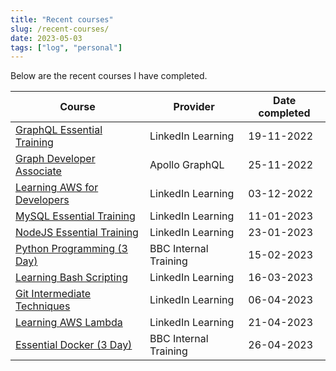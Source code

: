 ```yaml
---
title: "Recent courses"
slug: /recent-courses/
date: 2023-05-03
tags: ["log", "personal"]
---
```


Below are the recent courses I have completed.

<table class="table table-bordered table-striped">
  <thead>
    <tr>
      <th>Course</th>
      <th>Provider</th>
      <th>Date completed</th>
    </tr>
  </thead>
  <tbody>
    <tr>
      <td><a href="https://github.com/thomasabishop/certificates/blob/main/certificates/graphql_essential_training_191122.pdf">GraphQL Essential Training</a></td>
      <td>LinkedIn Learning</td>
      <td>19-11-2022</td>
    </tr>
    <tr>
      <td><a href="https://github.com/thomasabishop/certificates/blob/main/certificates/apollo_associate_graph_developer_251122.pdf">Graph Developer Associate</a></td>
      <td>Apollo GraphQL</td>
      <td>25-11-2022</td>
    </tr>
    <tr>
      <td><a href="https://github.com/thomasabishop/certificates/blob/main/certificates/learning_aws_for_developers_031222.pdf">Learning AWS for Developers</a></td>
      <td>LinkedIn Learning</td>
      <td>03-12-2022</td>
    </tr>
    <tr>
      <td><a href="https://github.com/thomasabishop/certificates/blob/main/certificates/mysql_essential_training_110123.pdf">MySQL Essential Training</a></td>
      <td>LinkedIn Learning</td>
      <td>11-01-2023</td>
    </tr>
    <tr>
      <td><a href="https://github.com/thomasabishop/certificates/blob/main/certificates/nodejs_essential_training_230123.pdf">NodeJS Essential Training</a></td>
      <td>LinkedIn Learning</td>
      <td>23-01-2023</td>
    </tr>
    <tr>
      <td><a href="https://github.com/thomasabishop/certificates/blob/main/certificates/python_programming_150223.pdf">Python Programming (3 Day)</a></td>
      <td>BBC Internal Training</td>
      <td>15-02-2023</td>
    </tr>
    <tr>
      <td><a href="https://github.com/thomasabishop/certificates/blob/main/certificates/learning_bash_scripting_160323.pdf">Learning Bash Scripting</a></td>
      <td>LinkedIn Learning</td>
      <td>16-03-2023</td>
    </tr>
    <tr>
      <td><a href="https://github.com/thomasabishop/certificates/blob/main/certificates/git_intermediate_techniques_060423.pdf">Git Intermediate Techniques</a></td>
      <td>LinkedIn Learning</td>
      <td>06-04-2023</td>
    </tr>
    <tr>
      <td><a href="https://github.com/thomasabishop/certificates/blob/main/certificates/learning_aws_lambda_210423.pdf">Learning AWS Lambda</a></td>
      <td>LinkedIn Learning</td>
      <td>21-04-2023</td>
    </tr>
    <tr>
      <td><a href="https://github.com/thomasabishop/certificates/blob/main/certificates/docker_training_260423.pdf">Essential Docker (3 Day)</a></td>
      <td>BBC Internal Training</td>
      <td>26-04-2023</td>
    </tr>
  </tbody>
</table>
